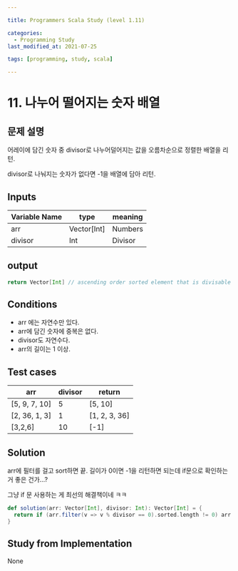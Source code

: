```yaml
---

title: Programmers Scala Study (level 1.11)

categories:
  - Programming Study
last_modified_at: 2021-07-25

tags: [programming, study, scala]

---
```


# 11. 나누어 떨어지는 숫자 배열

## 문제 설명

어레이에 담긴 숫자 중 divisor로 나누어덜어지는 값을 오름차순으로 정렬한 배열을 리턴.

divisor로 나눠지는 숫자가 없다면 -1을 배열에 담아 리턴.

## Inputs

| Variable Name | type        | meaning |
| ------------- | ----------- | ------- |
| arr           | Vector[Int] | Numbers |
| divisor       | Int         | Divisor |

## output

~~~scala
return Vector[Int] // ascending order sorted element that is divisable with divisor
~~~

## Conditions

* arr 에는 자연수만 있다.
* arr에 담긴 숫자에 중복은 없다.
* divisor도 자연수다.
* arr의 길이는 1 이상.

## Test cases

| arr           | divisor | return        |
| ------------- | ------- | ------------- |
| [5, 9, 7, 10] | 5       | [5, 10]       |
| [2, 36, 1, 3] | 1       | [1, 2, 3, 36] |
| [3,2,6]       | 10      | [-1]          |

## Solution

arr에 필터를 걸고 sort하면 끝. 길이가 0이면 -1을 리턴하면 되는데 if문으로 확인하는 거 좋은 건가...?

그냥 if 문 사용하는 게 최선의 해결책이네 ㅋㅋ

~~~scala
def solution(arr: Vector[Int], divisor: Int): Vector[Int] = {
  return if (arr.filter(v => v % divisor == 0).sorted.length != 0) arr.filter(v => v % divisor == 0).sorted else Vector[Int](-1)
}
~~~



## Study from Implementation

None
